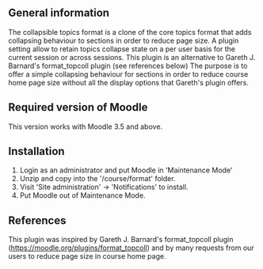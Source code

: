 ## General information ##

The collapsible topics format is a clone of the core topics format that adds collapsing behaviour to sections in order to reduce page size. A plugin setting allow to retain topics collapse state on a per user basis for the current session or across sessions.
This plugin is an alternative to Gareth J. Barnard's format_topcoll plugin (see references below)
The purpose is to offer a simple collapsing behaviour for sections in order to reduce course home page size without all the display options that Gareth's plugin offers. 

## Required version of Moodle ##

This version works with Moodle 3.5 and above.

## Installation ##

 1. Login as an administrator and put Moodle in 'Maintenance Mode'
 3. Unzip and copy into the '/course/format' folder.
 4. Visit 'Site administration' -> 'Notifications' to install.
 5. Put Moodle out of Maintenance Mode.
 
## References ##
 
 This plugin was inspired by Gareth J. Barnard's format_topcoll plugin (https://moodle.org/plugins/format_topcoll) and by many requests from our users to reduce page size in course home page.